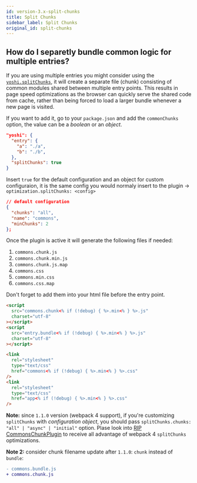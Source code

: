 ```yaml
---
id: version-3.x-split-chunks
title: Split Chunks
sidebar_label: Split Chunks
original_id: split-chunks
---
```


## How do I separetly bundle common logic for multiple entries?

If you are using multiple entries you might consider using the [`yoshi.splitChunks`](https://gist.github.com/sokra/1522d586b8e5c0f5072d7565c2bee693), it will create a separate file (chunk) consisting of common modules shared between multiple entry points. This results in page speed optimizations as the browser can quickly serve the shared code from cache, rather than being forced to load a larger bundle whenever a new page is visited.

If you want to add it, go to your `package.json` and add the `commonChunks` option, the value can be a _boolean_ or an _object_.

```json
"yoshi": {
  "entry": {
    "a": "./a",
    "b": "./b",
  },
  "splitChunks": true
}
```

Insert `true` for the default configuration and an object for custom configuraion, it is the same config you would normaly insert to the plugin -> `optimization.splitChunks: <config>`

```json
// default configuration
{
  "chunks": "all",
  "name": "commons",
  "minChunks": 2
};
```

Once the plugin is active it will generate the following files if needed:

1. `commons.chunk.js`
2. `commons.chunk.min.js`
3. `commons.chunk.js.map`
4. `commons.css`
5. `commons.min.css`
6. `commons.css.map`

Don't forget to add them into your html file before the entry point.

```html
<script
  src="commons.chunk<% if (!debug) { %>.min<% } %>.js"
  charset="utf-8"
></script>
<script
  src="entry.bundle<% if (!debug) { %>.min<% } %>.js"
  charset="utf-8"
></script>
```

```html
<link
  rel="stylesheet"
  type="text/css"
  href="commons<% if (!debug) { %>.min<% } %>.css"
/>
<link
  rel="stylesheet"
  type="text/css"
  href="app<% if (!debug) { %>.min<% } %>.css"
/>
```

**Note:** since `1.1.0` version (webpack 4 support), if you're customizing `splitChunks` with _configuration object_, you should pass `splitChunks.chunks: "all" | "async" | "initial"` option.
Plase look into [RIP CommonsChunkPlugin](https://gist.github.com/sokra/1522d586b8e5c0f5072d7565c2bee693#configuration) to receive all advantage of webpack 4 `splitChunks` optimizations.

**Note 2:** consider chunk filename update after `1.1.0`: `chunk` instead of `bundle`:

```diff
- commons.bundle.js
+ commons.chunk.js
```
